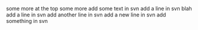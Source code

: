some more at the top 
some more
add some text in svn
add a line in svn
blah
add a line in svn
add another line in svn
add a new line in svn
add something in svn
